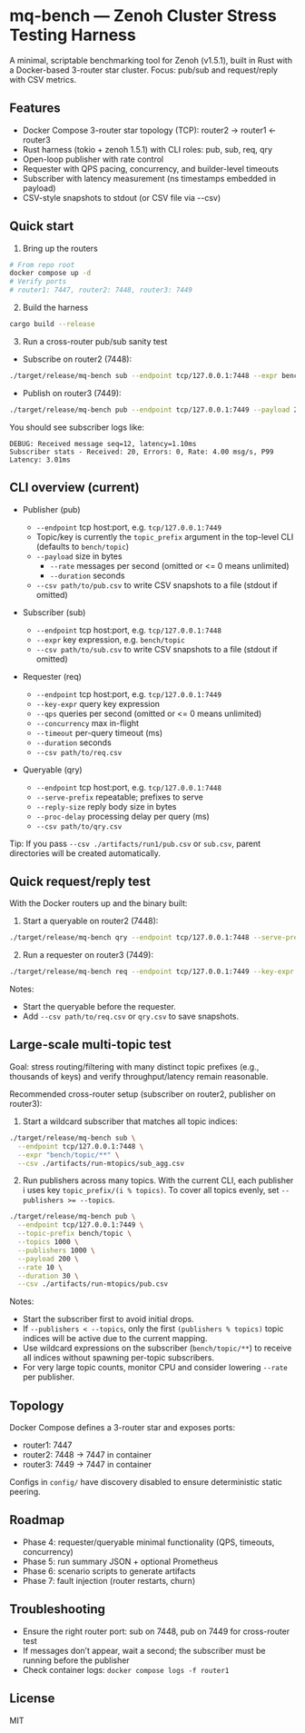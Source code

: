 # mq-bench — Zenoh Cluster Stress Testing Harness

A minimal, scriptable benchmarking tool for Zenoh (v1.5.1), built in Rust with a Docker-based 3-router star cluster. Focus: pub/sub and request/reply with CSV metrics.

## Features
- Docker Compose 3-router star topology (TCP): router2 → router1 ← router3
- Rust harness (tokio + zenoh 1.5.1) with CLI roles: pub, sub, req, qry
- Open-loop publisher with rate control
- Requester with QPS pacing, concurrency, and builder-level timeouts
- Subscriber with latency measurement (ns timestamps embedded in payload)
- CSV-style snapshots to stdout (or CSV file via --csv)

## Quick start

1) Bring up the routers

```bash
# From repo root
docker compose up -d
# Verify ports
# router1: 7447, router2: 7448, router3: 7449
```

2) Build the harness

```bash
cargo build --release
```

3) Run a cross-router pub/sub sanity test

- Subscribe on router2 (7448):
```bash
./target/release/mq-bench sub --endpoint tcp/127.0.0.1:7448 --expr bench/topic
```
- Publish on router3 (7449):
```bash
./target/release/mq-bench pub --endpoint tcp/127.0.0.1:7449 --payload 200 --rate 5 --duration 10
```

You should see subscriber logs like:
```
DEBUG: Received message seq=12, latency=1.10ms
Subscriber stats - Received: 20, Errors: 0, Rate: 4.00 msg/s, P99 Latency: 3.01ms
```

## CLI overview (current)

- Publisher (pub)
  - `--endpoint` tcp host:port, e.g. `tcp/127.0.0.1:7449`
  - Topic/key is currently the `topic_prefix` argument in the top-level CLI (defaults to `bench/topic`)
  - `--payload` size in bytes
    - `--rate` messages per second (omitted or <= 0 means unlimited)
    - `--duration` seconds
  - `--csv path/to/pub.csv` to write CSV snapshots to a file (stdout if omitted)

- Subscriber (sub)
  - `--endpoint` tcp host:port, e.g. `tcp/127.0.0.1:7448`
  - `--expr` key expression, e.g. `bench/topic`
  - `--csv path/to/sub.csv` to write CSV snapshots to a file (stdout if omitted)

- Requester (req)
  - `--endpoint` tcp host:port, e.g. `tcp/127.0.0.1:7449`
  - `--key-expr` query key expression
  - `--qps` queries per second (omitted or <= 0 means unlimited)
  - `--concurrency` max in-flight
  - `--timeout` per-query timeout (ms)
  - `--duration` seconds
  - `--csv path/to/req.csv`

- Queryable (qry)
  - `--endpoint` tcp host:port, e.g. `tcp/127.0.0.1:7448`
  - `--serve-prefix` repeatable; prefixes to serve
  - `--reply-size` reply body size in bytes
  - `--proc-delay` processing delay per query (ms)
  - `--csv path/to/qry.csv`

Tip: If you pass `--csv ./artifacts/run1/pub.csv` or `sub.csv`, parent directories will be created automatically.

## Quick request/reply test

With the Docker routers up and the binary built:

1) Start a queryable on router2 (7448):

```bash
./target/release/mq-bench qry --endpoint tcp/127.0.0.1:7448 --serve-prefix bench/topic --reply-size 256 --proc-delay 0
```

2) Run a requester on router3 (7449):

```bash
./target/release/mq-bench req --endpoint tcp/127.0.0.1:7449 --key-expr bench/topic --qps 1000 --concurrency 32 --timeout 2000 --duration 5
```

Notes:
- Start the queryable before the requester.
- Add `--csv path/to/req.csv` or `qry.csv` to save snapshots.

## Large-scale multi-topic test

Goal: stress routing/filtering with many distinct topic prefixes (e.g., thousands of keys) and verify throughput/latency remain reasonable.

Recommended cross-router setup (subscriber on router2, publisher on router3):

1) Start a wildcard subscriber that matches all topic indices:

```bash
./target/release/mq-bench sub \
  --endpoint tcp/127.0.0.1:7448 \
  --expr "bench/topic/**" \
  --csv ./artifacts/run-mtopics/sub_agg.csv
```

2) Run publishers across many topics. With the current CLI, each publisher i uses key `topic_prefix/(i % topics)`. To cover all topics evenly, set `--publishers >= --topics`.

```bash
./target/release/mq-bench pub \
  --endpoint tcp/127.0.0.1:7449 \
  --topic-prefix bench/topic \
  --topics 1000 \
  --publishers 1000 \
  --payload 200 \
  --rate 10 \
  --duration 30 \
  --csv ./artifacts/run-mtopics/pub.csv
```

Notes:
- Start the subscriber first to avoid initial drops.
- If `--publishers < --topics`, only the first `(publishers % topics)` topic indices will be active due to the current mapping.
- Use wildcard expressions on the subscriber (`bench/topic/**`) to receive all indices without spawning per-topic subscribers.
- For very large topic counts, monitor CPU and consider lowering `--rate` per publisher.

## Topology

Docker Compose defines a 3-router star and exposes ports:
- router1: 7447
- router2: 7448 → 7447 in container
- router3: 7449 → 7447 in container

Configs in `config/` have discovery disabled to ensure deterministic static peering.

## Roadmap
- Phase 4: requester/queryable minimal functionality (QPS, timeouts, concurrency)
- Phase 5: run summary JSON + optional Prometheus
- Phase 6: scenario scripts to generate artifacts
- Phase 7: fault injection (router restarts, churn)

## Troubleshooting
- Ensure the right router port: sub on 7448, pub on 7449 for cross-router test
- If messages don’t appear, wait a second; the subscriber must be running before the publisher
- Check container logs: `docker compose logs -f router1`

## License
MIT
